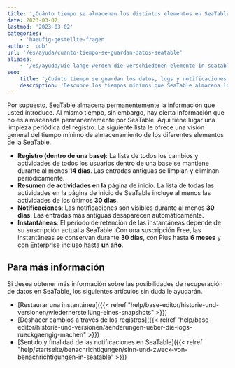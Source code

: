 ```yaml
---
title: '¿Cuánto tiempo se almacenan los distintos elementos en SeaTable?'
date: 2023-03-02
lastmod: '2023-03-02'
categories:
    - 'haeufig-gestellte-fragen'
author: 'cdb'
url: '/es/ayuda/cuanto-tiempo-se-guardan-datos-seatable'
aliases:
    - '/es/ayuda/wie-lange-werden-die-verschiedenen-elemente-in-seatable-gespeichert'
seo:
    title: '¿Cuánto tiempo se guardan los datos, logs y notificaciones en SeaTable?'
    description: 'Descubre los tiempos mínimos que SeaTable almacena logs, historial, notificaciones y snapshots en función de tu suscripción y políticas de privacidad.'
---
```


Por supuesto, SeaTable almacena permanentemente la información que usted introduce. Al mismo tiempo, sin embargo, hay cierta información que no es almacenada permanentemente por SeaTable. Aquí tiene lugar una limpieza periódica del registro. La siguiente lista le ofrece una visión general del tiempo mínimo de almacenamiento de los diferentes elementos de la SeaTable.

- **Registro (dentro de una base)**: La lista de todos los cambios y actividades de todos los usuarios dentro de una base se mantiene durante al menos **14 días**. Las entradas antiguas se limpian y eliminan periódicamente.
- **Resumen de actividades en la** página de inicio: La lista de todas las actividades en la página de inicio de SeaTable incluye al menos las actividades de los últimos **30 días**.
- **Notificaciones**: Las notificaciones son visibles durante al menos **30 días**. Las entradas más antiguas desaparecen automáticamente.
- **Instantáneas**: El periodo de retención de las instantáneas depende de su suscripción actual a SeaTable. Con una suscripción Free, las instantáneas se conservan durante **30 días**, con Plus hasta **6 meses** y con Enterprise incluso hasta **un año**.

## Para más información

Si desea obtener más información sobre las posibilidades de recuperación de datos en SeaTable, los siguientes artículos sin duda le ayudarán.

- [Restaurar una instantánea]({{< relref "help/base-editor/historie-und-versionen/wiederherstellung-eines-snapshots" >}})
- [Deshacer cambios a través de los registros]({{< relref "help/base-editor/historie-und-versionen/aenderungen-ueber-die-logs-rueckgaengig-machen" >}})
- [Sentido y finalidad de las notificaciones en SeaTable]({{< relref "help/startseite/benachrichtigungen/sinn-und-zweck-von-benachrichtigungen-in-seatable" >}})
